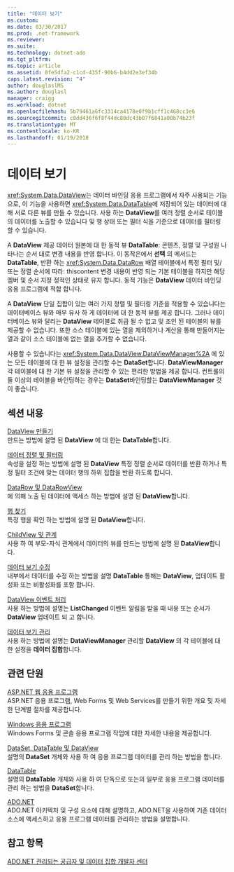 ```yaml
---
title: "데이터 보기"
ms.custom: 
ms.date: 03/30/2017
ms.prod: .net-framework
ms.reviewer: 
ms.suite: 
ms.technology: dotnet-ado
ms.tgt_pltfrm: 
ms.topic: article
ms.assetid: 0fe5dfa2-c1cd-435f-90b6-b4dd2e3ef34b
caps.latest.revision: "4"
author: douglaslMS
ms.author: douglasl
manager: craigg
ms.workload: dotnet
ms.openlocfilehash: 5b79461a6fc3314ca4178e0f9b1cff1c468cc3e6
ms.sourcegitcommit: c0dd436f6f8f44dc80dc43b07f6841a00b74b23f
ms.translationtype: MT
ms.contentlocale: ko-KR
ms.lasthandoff: 01/19/2018
---
```

# <a name="dataviews"></a>데이터 보기
<xref:System.Data.DataView>는 데이터 바인딩 응용 프로그램에서 자주 사용되는 기능으로, 이 기능을 사용하면 <xref:System.Data.DataTable>에 저장되어 있는 데이터에 대해 서로 다른 뷰를 만들 수 있습니다. 사용 하는 **DataView**를 여러 정렬 순서로 테이블의 데이터를 노출할 수 있습니다 및 행 상태 또는 필터 식을 기준으로 데이터를 필터링 할 수 있습니다.  
  
 A **DataView** 제공 데이터 원본에 대 한 동적 뷰 **DataTable**: 콘텐츠, 정렬 및 구성원 나타나는 순서 대로 변경 내용을 반영 합니다. 이 동작은에서 **선택** 의 메서드는 **DataTable**, 반환 하는 <xref:System.Data.DataRow> 배열 테이블에서 특정 필터 및/또는 정렬 순서에 따라: thiscontent 변경 내용이 반영 되는 기본 테이블을 하지만 해당 멤버 및 순서 지정 정적인 상태로 유지 합니다. 동적 기능은 **DataView** 데이터 바인딩 응용 프로그램에 적합 합니다.  
  
 A **DataView** 단일 집합이 있는 여러 가지 정렬 및 필터링 기준을 적용할 수 있습니다는 데이터베이스 뷰와 매우 유사 하 게 데이터에 대 한 동적 뷰를 제공 합니다. 그러나 데이터베이스 뷰와 달리는 **DataView** 테이블로 취급 될 수 없고 및 조인 된 테이블의 뷰를 제공할 수 없습니다. 또한 소스 테이블에 있는 열을 제외하거나 계산을 통해 만들어지는 열과 같이 소스 테이블에 없는 열을 추가할 수 없습니다.  
  
 사용할 수 있습니다는 <xref:System.Data.DataView.DataViewManager%2A> 에 있는 모든 테이블에 대 한 뷰 설정을 관리할 수는 **DataSet**합니다. **DataViewManager** 각 테이블에 대 한 기본 뷰 설정을 관리할 수 있는 편리한 방법을 제공 합니다. 컨트롤의 둘 이상의 테이블을 바인딩하는 경우는 **DataSet**바인딩할는 **DataViewManager** 것이 좋습니다.  
  
## <a name="in-this-section"></a>섹션 내용  
 [DataView 만들기](../../../../../docs/framework/data/adonet/dataset-datatable-dataview/creating-a-dataview.md)  
 만드는 방법에 설명 된 **DataView** 에 대 한는 **DataTable**합니다.  
  
 [데이터 정렬 및 필터링](../../../../../docs/framework/data/adonet/dataset-datatable-dataview/sorting-and-filtering-data.md)  
 속성을 설정 하는 방법에 설명 된 **DataView** 특정 정렬 순서로 데이터를 반환 하거나 특정 필터 조건에 맞는 데이터 행의 하위 집합을 반환 하도록 합니다.  
  
 [DataRow 및 DataRowView](../../../../../docs/framework/data/adonet/dataset-datatable-dataview/datarows-and-datarowviews.md)  
 에 의해 노출 된 데이터에 액세스 하는 방법에 설명 된 **DataView**합니다.  
  
 [행 찾기](../../../../../docs/framework/data/adonet/dataset-datatable-dataview/finding-rows.md)  
 특정 행을 확인 하는 방법에 설명 된 **DataView**합니다.  
  
 [ChildView 및 관계](../../../../../docs/framework/data/adonet/dataset-datatable-dataview/childviews-and-relations.md)  
 사용 하 여 부모-자식 관계에서 데이터의 뷰를 만드는 방법에 설명 된 **DataView**합니다.  
  
 [데이터 보기 수정](../../../../../docs/framework/data/adonet/dataset-datatable-dataview/modifying-dataviews.md)  
 내부에서 데이터를 수정 하는 방법을 설명 **DataTable** 통해는 **DataView**, 업데이트 활성화 또는 비활성화를 포함 합니다.  
  
 [DataView 이벤트 처리](../../../../../docs/framework/data/adonet/dataset-datatable-dataview/handling-dataview-events.md)  
 사용 하는 방법에 설명는 **ListChanged** 이벤트 알림을 받을 때 내용 또는 순서가 **DataView** 업데이트 되 고 합니다.  
  
 [데이터 보기 관리](../../../../../docs/framework/data/adonet/dataset-datatable-dataview/managing-dataviews.md)  
 사용 하는 방법에 설명는 **DataViewManager** 관리할 **DataView** 의 각 테이블에 대 한 설정을 **데이터 집합**합니다.  
  
## <a name="related-sections"></a>관련 단원  
 [ASP.NET 웹 응용 프로그램](http://msdn.microsoft.com/library/a812d7b7-049e-4234-a4c2-6acf690301f6)  
 ASP.NET 응용 프로그램, Web Forms 및 Web Services를 만들기 위한 개요 및 자세한 단계별 절차를 제공합니다.  
  
 [Windows 응용 프로그램](http://msdn.microsoft.com/library/a6bb2180-09b1-4738-b9fd-7fb05fc92f23)  
 Windows Forms 및 콘솔 응용 프로그램 작업에 대한 자세한 내용을 제공합니다.  
  
 [DataSet, DataTable 및 DataView](../../../../../docs/framework/data/adonet/dataset-datatable-dataview/index.md)  
 설명의 **DataSet** 개체와 사용 하 여 응용 프로그램 데이터를 관리 하는 방법을 합니다.  
  
 [DataTable](../../../../../docs/framework/data/adonet/dataset-datatable-dataview/datatables.md)  
 설명의 **DataTable** 개체와 사용 하 여 단독으로 또는의 일부로 응용 프로그램 데이터를 관리 하는 방법을 **DataSet**합니다.  
  
 [ADO.NET](../../../../../docs/framework/data/adonet/index.md)  
 ADO.NET 아키텍처 및 구성 요소에 대해 설명하고, ADO.NET을 사용하여 기존 데이터 소스에 액세스하고 응용 프로그램 데이터를 관리하는 방법을 설명합니다.  
  
## <a name="see-also"></a>참고 항목  
 [ADO.NET 관리되는 공급자 및 데이터 집합 개발자 센터](http://go.microsoft.com/fwlink/?LinkId=217917)

